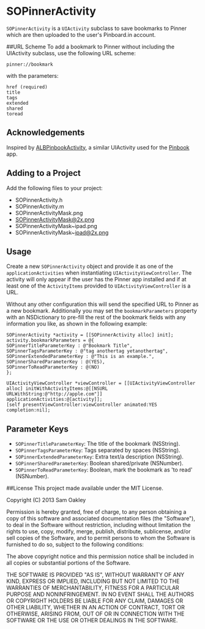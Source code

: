 # SOPinnerActivity
`SOPinnerActivity` is a `UIActivity` subclass to save bookmarks to Pinner which are then uploaded to the user's Pinboard.in account.

##URL Scheme
To add a bookmark to Pinner without including the UIActivity subclass, use the following URL scheme:

	pinner://bookmark
	
with the parameters:

	href (required)
	title
	tags
	extended
	shared
	toread


## Acknowledgements
Inspired by [ALBPinbookActivity](https://github.com/collindonnell/ALBPinbookActivity), a similar UIActivity used for the [Pinbook](http://albinadevelopment.com/page3) app.

## Adding to a Project
Add the following files to your project:

* SOPinnerActivity.h
* SOPinnerActivity.m
* SOPinnerActivityMask.png
* SOPinnerActivityMask@2x.png
* SOPinnerActivityMask~ipad.png
* SOPinnerActivityMask~ipad@2x.png

## Usage
Create a new `SOPinnerActivity` object and provide it as one of the `applicationActivities` when instantiating `UIActivityViewController`. The activity will only appear if the user has the Pinner app installed and if at least one of the `ActivityItems` provided to `UIActivityViewController` is a URL.

Without any other configuration this will send the specified URL to Pinner as a new bookmark. Additionally you may set the `bookmarkParameters` property with an NSDictionary to pre-fill the rest of the bookmark fields with any information you like, as shown in the following example:

	SOPinnerActivity *activity = [[SOPinnerActivity alloc] init];
    activity.bookmarkParameters = @{
    SOPinnerTitleParameterKey : @"Bookmark Title", 
    SOPinnerTagsParameterKey : @"tag anothertag yetanothertag", 
    SOPinnerExtendedParameterKey : @"This is an example.", 
    SOPinnerSharedParameterKey : @(YES), 
    SOPinnerToReadParameterKey : @(NO)
    };
    
    UIActivityViewController *viewController = [[UIActivityViewController alloc] initWithActivityItems:@[[NSURL URLWithString:@"http://apple.com"]] applicationActivities:@[activity]];
    [self presentViewController:viewController animated:YES completion:nil];

## Parameter Keys
* `SOPinnerTitleParameterKey`: The title of the bookmark (NSString).
* `SOPinnerTagsParameterKey`: Tags separated by spaces (NSString).
* `SOPinnerExtendedParameterKey`: Extra text/a description (NSString).
* `SOPinnerSharedParameterKey`: Boolean shared/private (NSNumber).
* `SOPinnerToReadParameterKey`: Boolean, mark the bookmark as 'to read' (NSNumber).

##License
This project made available under the MIT License.

Copyright (C) 2013 Sam Oakley

Permission is hereby granted, free of charge, to any person obtaining a copy of this software and associated documentation files (the "Software"), to deal in the Software without restriction, including without limitation the rights to use, copy, modify, merge, publish, distribute, sublicense, and/or sell copies of the Software, and to permit persons to whom the Software is furnished to do so, subject to the following conditions:

The above copyright notice and this permission notice shall be included in all copies or substantial portions of the Software.

THE SOFTWARE IS PROVIDED "AS IS", WITHOUT WARRANTY OF ANY KIND, EXPRESS OR IMPLIED, INCLUDING BUT NOT LIMITED TO THE WARRANTIES OF MERCHANTABILITY, FITNESS FOR A PARTICULAR PURPOSE AND NONINFRINGEMENT. IN NO EVENT SHALL THE AUTHORS OR COPYRIGHT HOLDERS BE LIABLE FOR ANY CLAIM, DAMAGES OR OTHER LIABILITY, WHETHER IN AN ACTION OF CONTRACT, TORT OR OTHERWISE, ARISING FROM, OUT OF OR IN CONNECTION WITH THE SOFTWARE OR THE USE OR OTHER DEALINGS IN THE SOFTWARE.
